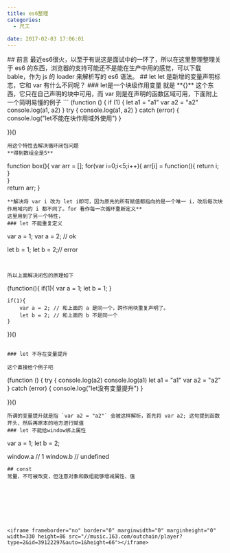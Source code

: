 ```yaml
---
title: es6整理
categories:
  - 尺工
 
date: 2017-02-03 17:06:01
---
```

<p></p>
<!-- more -->
## 前言
最近es6很火，以至于有说这是面试中的一环了，所以在这里整理整理关于 es6 的东西，浏览器的支持可能还不是能在生产中用的感觉，可以下载 bable，作为 js 的 loader 来解析写的 es6 语法。
## let
let 是新增的变量声明标志，它和 var 有什么不同呢？
### let是一个块级作用变量
就是 **{}** 这个东西，它只在自己声明的块中可用，而 var 则是在声明的函数区域可用，下面附上一个简明易懂的例子
```
(function () {
	if (1) {
		let a1 = "a1"
		var a2 = "a2"
		console.log(a1, a2)
	}
	try {
		console.log(a1, a2)
	} catch (error) {
		console.log("let不能在块作用域外使用")
	}

})()
```
用这个特性去解决循环闭包问题
**得到数组全是5**
```
function box(){
    var arr = [];
    for(var i=0;i<5;i++){
        arr[i] = function(){
            return i;                            
        }                                        
    }                                            
    return arr;
}
```
**解决将 var i 改为 let i即可，因为原先的所有赋值都指向的是一个唯一 i，改后每次块作用域内的 i 都不同了。for 看作每一次循环重新定义**
这里用到了另一个特性，
### let 不能重复定义
```
var a = 1;
var a = 2; // ok

let b = 1;
let b = 2;// error
```


所以上面解决闭包的原理如下
```
(function(){
	if(1){
		var a = 1;
		let b = 1;
	}
	
	if(1){
		var a = 2; // 和上面的 a 是同一个，跨作用块重复声明了。
		let b = 2; // 和上面的 b 不是同一个
	}
})()
```

### let 不存在变量提升

这个直接给个例子吧
```
(function () {
	try {
		console.log(a2)
		console.log(a1)
		let a1 = "a1"
		var a2 = "a2"
	} catch (error) {
		console.log("let没有变量提升")
	}

})()
```
所谓的变量提升就是指 `var a2 = "a2"` 会被这样解析，首先将 var a2; 这句提到函数开头，然后再原本的地方进行赋值
### let 不能给window绑上属性
```
var a = 1;
let b = 2;

window.a // 1
window.b // undefined
```
## const
常量，不可被改变，但注意对象和数组能够增减属性、值








<iframe frameborder="no" border="0" marginwidth="0" marginheight="0" width=330 height=86 src="//music.163.com/outchain/player?type=2&id=39122297&auto=1&height=66"></iframe>